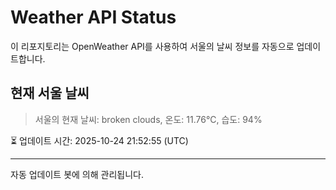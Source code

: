 
# Weather API Status

이 리포지토리는 OpenWeather API를 사용하여 서울의 날씨 정보를 자동으로 업데이트합니다.

## 현재 서울 날씨
> 서울의 현재 날씨: broken clouds, 온도: 11.76°C, 습도: 94%

⏳ 업데이트 시간: 2025-10-24 21:52:55 (UTC)

---
자동 업데이트 봇에 의해 관리됩니다.
